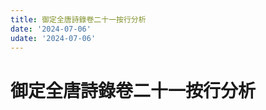 ```yaml
---
title: 御定全唐詩錄卷二十一按行分析
date: '2024-07-06'
udate: '2024-07-06'
---
```

# 御定全唐詩錄卷二十一按行分析

<LinePage :list="lines" :chapternum="21" />

<script setup>
const chapter = '卷二十一';
import lines from '/data/qtsl/卷二十一/lines.json'
</script>
